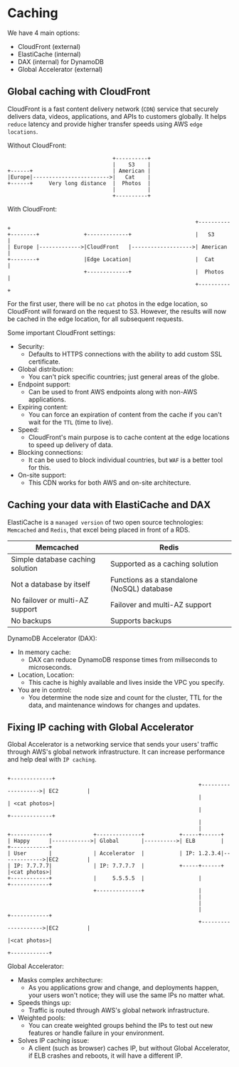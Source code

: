 # Caching

We have 4 main options:
- CloudFront (external)
- ElastiCache (internal)
- DAX (internal) for DynamoDB
- Global Accelerator (external)

## Global caching with CloudFront

CloudFront is a fast content delivery network (`CDN`) service that securely delivers data, videos, applications, and APIs to customers globally.
It helps `reduce` latency and provide higher transfer speeds using AWS `edge locations`.

Without CloudFront:
```
                                 +----------+
                                 |    S3    |
+------+                         | American |
|Europe|------------------------>|   Cat    |
+------+     Very long distance  |  Photos  |
                                 |          |
                                 +----------+
```

With CloudFront:
```
                                                           +----------+
+--------+              +-------------+                    |   S3     |
| Europe |------------->|CloudFront   |------------------->| American |
+--------+              |Edge Location|                    |  Cat     |
                        +-------------+                    |  Photos  |
                                                           +----------+
```

For the first user, there will be no `cat` photos in the edge location, so CloudFront will forward on the request to S3.
However, the results will now be cached in the edge location, for all subsequent requests.

Some important CloudFront settings:
- Security:
  - Defaults to HTTPS connections with the ability to add custom SSL certificate.
- Global distribution:
  - You can't pick specific countries; just general areas of the globe.
- Endpoint support:
  - Can be used to front AWS endpoints along with non-AWS applications.
- Expiring content:
  - You can force an expiration of content from the cache if you can't wait for the `TTL` (time to live).
- Speed:
  - CloudFront's main purpose is to cache content at the edge locations to speed up delivery of data.
- Blocking connections:
  - It can be used to block individual countries, but `WAF` is a better tool for this.
- On-site support:
  - This CDN works for both AWS and on-site architecture.

## Caching your data with ElastiCache and DAX

ElastiCache is a `managed version` of two open source technologies: `Memcached` and `Redis`, that excel being placed in front of a RDS.

| Memcached                        | Redis                                      |
|----------------------------------|--------------------------------------------|
| Simple database caching solution | Supported as a caching solution            |
| Not a database by itself         | Functions as a standalone (NoSQL) database |
| No failover or multi-AZ support  | Failover and multi-AZ support              |
| No backups                       | Supports backups                           |

DynamoDB Accelerator (DAX):
- In memory cache:
  - DAX can reduce DynamoDB response times from millseconds to microseconds.
- Location, Location:
  - This cache is highly available and lives inside the VPC you specify.
- You are in control:
  - You determine the node size and count for the cluster, TTL for the data, and maintenance windows for changes and updates.

## Fixing IP caching with Global Accelerator

Global Accelerator is a networking service that sends your users' traffic through AWS's global network infrastructure.
It can increase performance and help deal with `IP caching`.

```
                                                                                 +-------------+
                                                            +------------------->| EC2         |
                                                            |                    | <cat photos>|
                                                            |                    +-------------+
                                                            |
                                                            |
+------------+             +--------------+           +-----+------+
| Happy      |------------>| Global       |---------->| ELB        |              +------------+
| User       |             | Accelerator  |           | IP: 1.2.3.4|------------->|EC2         |
| IP: 7.7.7.7|             | IP: 7.7.7.7  |           +-----+------+              |<cat photos>|
+------------+             |     5.5.5.5  |                 |                     +------------+
                           +--------------+                 |
                                                            |
                                                            |
                                                            |                     +------------+
                                                            +-------------------->|EC2         |
                                                                                  |<cat photos>|
                                                                                  +------------+
```

Global Accelerator:
- Masks complex architecture:
  - As you applications grow and change, and deployments happen, your users won't notice; they will use the same IPs no matter what.
- Speeds things up:
  - Traffic is routed through AWS's global network infrastructure.
- Weighted pools:
  - You can create weighted groups behind the IPs to test out new features or handle failure in your environment.
- Solves IP caching issue:
  - A client (such as browser) caches IP, but without Global Accelerator, if ELB crashes and reboots, it will have a different IP.